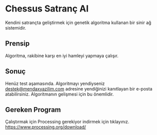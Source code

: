# Chessus Satranç AI
Kendini satrançta geliştirmek için genetik algoritma kullanan bir sinir ağ sistemidir.

## Prensip
Algoritma, rakibine karşı en iyi hamleyi yapmaya çalışır. 

## Sonuç
Henüz test aşamasında. Algoritmayı yendiyseniz destek@mendaxyazilim.com adresine yendiğinizi kanıtlayan bir e-posta atabilirsiniz. Algoritmanın gelişmesi için bu önemlidir.

## Gereken Program
Çalıştırmak için Processing gerekiyor indirmek için tıklayınız. https://www.processing.org/download/
